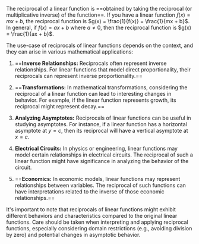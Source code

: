 The reciprocal of a linear function is ==obtained by taking the reciprocal (or multiplicative inverse) of the function==. If you have a linear function $f(x) = mx + b$, the reciprocal function is $g(x) = \frac{1}{f(x)} = \frac{1}{mx + b}$. In general, if $f(x) = ax + b$ where $a \neq 0$, then the reciprocal function is $g(x) = \frac{1}{ax + b}$.

The use-case of reciprocals of linear functions depends on the context, and they can arise in various mathematical applications:

1. ==**Inverse Relationships:** Reciprocals often represent inverse relationships. For linear functions that model direct proportionality, their reciprocals can represent inverse proportionality.==

2. ==**Transformations:** In mathematical transformations, considering the reciprocal of a linear function can lead to interesting changes in behavior. For example, if the linear function represents growth, its reciprocal might represent decay.==

3. **Analyzing Asymptotes:** Reciprocals of linear functions can be useful in studying asymptotes. For instance, if a linear function has a horizontal asymptote at $y = c$, then its reciprocal will have a vertical asymptote at $x = c$.

4. **Electrical Circuits:** In physics or engineering, linear functions may model certain relationships in electrical circuits. The reciprocal of such a linear function might have significance in analyzing the behavior of the circuit.

5. ==**Economics:** In economic models, linear functions may represent relationships between variables. The reciprocal of such functions can have interpretations related to the inverse of those economic relationships.==

It's important to note that reciprocals of linear functions might exhibit different behaviors and characteristics compared to the original linear functions. Care should be taken when interpreting and applying reciprocal functions, especially considering domain restrictions (e.g., avoiding division by zero) and potential changes in asymptotic behavior.